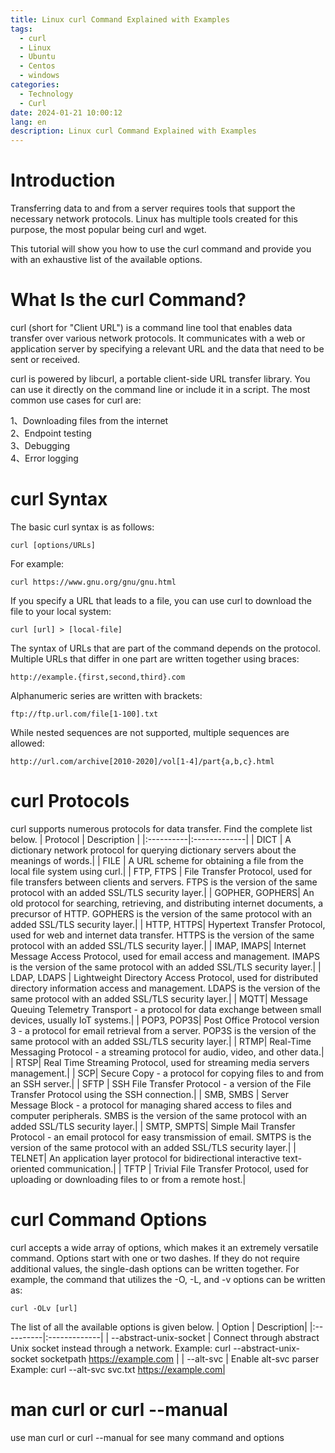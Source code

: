 ```yaml
---
title: Linux curl Command Explained with Examples
tags:
  - curl
  - Linux
  - Ubuntu
  - Centos
  - windows
categories:
  - Technology
  - Curl
date: 2024-01-21 10:00:12
lang: en
description: Linux curl Command Explained with Examples
---
```

# Introduction
Transferring data to and from a server requires tools that support the necessary network protocols. Linux has multiple tools created for this purpose, the most popular being curl and wget.

This tutorial will show you how to use the curl command and provide you with an exhaustive list of the available options.

# What Is the curl Command?
curl (short for "Client URL") is a command line tool that enables data transfer over various network protocols. It communicates with a web or application server by specifying a relevant URL and the data that need to be sent or received.

curl is powered by libcurl, a portable client-side URL transfer library. You can use it directly on the command line or include it in a script. The most common use cases for curl are:

1、Downloading files from the internet  
2、Endpoint testing  
3、Debugging  
4、Error logging  

# curl Syntax
The basic curl syntax is as follows:
```
curl [options/URLs]
```
For example:
```
curl https://www.gnu.org/gnu/gnu.html
```
If you specify a URL that leads to a file, you can use curl to download the file to your local system:
```
curl [url] > [local-file]
```
The syntax of URLs that are part of the command depends on the protocol. Multiple URLs that differ in one part are written together using braces:
```
http://example.{first,second,third}.com
```
Alphanumeric series are written with brackets:
```
ftp://ftp.url.com/file[1-100].txt
```
While nested sequences are not supported, multiple sequences are allowed:
```
http://url.com/archive[2010-2020]/vol[1-4]/part{a,b,c}.html
```
# curl Protocols
curl supports numerous protocols for data transfer. Find the complete list below.
| Protocol	| Description | 
|:----------|:-------------|
| DICT	| A dictionary network protocol for querying dictionary servers about the meanings of words.| 
| FILE	| A URL scheme for obtaining a file from the local file system using curl.| 
| FTP, FTPS	| File Transfer Protocol, used for file transfers between clients and servers. FTPS is the version of the same protocol with an added SSL/TLS security layer.| 
| GOPHER, GOPHERS| 	An old protocol for searching, retrieving, and distributing internet documents, a precursor of HTTP. GOPHERS is the version of the same protocol with an added SSL/TLS security layer.| 
| HTTP, HTTPS| 	Hypertext Transfer Protocol, used for web and internet data transfer. HTTPS is the version of the same protocol with an added SSL/TLS security layer.| 
| IMAP, IMAPS| 	Internet Message Access Protocol, used for email access and management. IMAPS is the version of the same protocol with an added SSL/TLS security layer.| 
| LDAP, LDAPS	| Lightweight Directory Access Protocol, used for distributed directory information access and management. LDAPS is the version of the same protocol with an added SSL/TLS security layer.| 
| MQTT| 	Message Queuing Telemetry Transport - a protocol for data exchange between small devices, usually IoT systems.| 
| POP3, POP3S| 	Post Office Protocol version 3 - a protocol for email retrieval from a server. POP3S is the version of the same protocol with an added SSL/TLS security layer.| 
| RTMP| 	Real-Time Messaging Protocol - a streaming protocol for audio, video, and other data.| 
| RTSP| 	Real Time Streaming Protocol, used for streaming media servers management.| 
| SCP| 	Secure Copy - a protocol for copying files to and from an SSH server.| 
| SFTP	| SSH File Transfer Protocol - a version of the File Transfer Protocol using the SSH connection.| 
| SMB, SMBS	| Server Message Block - a protocol for managing shared access to files and computer peripherals. SMBS is the version of the same protocol with an added SSL/TLS security layer.| 
| SMTP, SMPTS| 	Simple Mail Transfer Protocol - an email protocol for easy transmission of email. SMTPS is the version of the same protocol with an added SSL/TLS security layer.| 
| TELNET| 	An application layer protocol for bidirectional interactive text-oriented communication.| 
| TFTP	| Trivial File Transfer Protocol, used for uploading or downloading files to or from a remote host.| 

# curl Command Options
curl accepts a wide array of options, which makes it an extremely versatile command. Options start with one or two dashes. If they do not require additional values, the single-dash options can be written together. For example, the command that utilizes the -O, -L, and -v options can be written as:
```
curl -OLv [url]
```
The list of all the available options is given below.
| Option	| Description| 
|:----------|:-------------|
| --abstract-unix-socket <path>  | 	Connect through abstract Unix socket instead through a network. Example: curl --abstract-unix-socket socketpath https://example.com | 
| --alt-svc <file name>	| Enable alt-svc parser Example: curl --alt-svc svc.txt https://example.com| 
# man curl or curl --manual
use man curl or curl --manual for see many command and options
